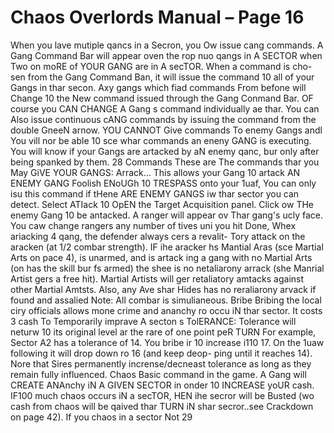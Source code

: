 # Chaos Overlords Manual – Page 16

When you lave mutiple qancs in a Secron, you Ow issue cang commands. A Gang Command Bar will appear oven the rop nuo qangs in A SECTOR when Two on moRE of YOUR GANG are in A secTOR. When a command is cho- sen from the Gang Command Ban, it will issue the command 10 all of your Gangs in thar secon. Axy gangs which fiad commands From befone will Change 10 the New command issued through the Gang Conmand Bar. OF course you CAN CHANGE A Gang s command individually ae thar. You can Also issue continuous cANG commands by issuing the command from the double GneeN arnow. YOU CANNOT Give commands To enemy Gangs andl You vill nor be able 10 sce whar commands an eneny GANG is executing. You will know if your Gangs are artacked by aN enemy qanc, bur only after being spanked by them. 28 Commands These are The commands thar you May GiVE YOUR GANGS: Arrack... This allows your Gang 10 artack AN ENEMY GANG Foolish ENoUGh 10 TRESPASS onto your 1uaf, You can only isu this command if tHene ARE ENEMY GANGS iw thar sector you can detect. Select ATIack 10 OpEN the Target Acquisition panel. Click ow THe enemy Gang 10 be antacked. A ranger will appear ov Thar gang's ucly face. You caw change rangers any number of tives uni you hit Done, Whex ariacking 4 qang, the defender always cers a revalit- Tory attack on the aracken (at 1/2 combar strength). IF ihe aracker hs Mantial Aras (sce Martial Arts on pace 4), is unarmed, and is artack ing a gang with no Martial Arts (on has the skill bur fs armed) the shee is no netaliarony arrack (she Manrial Artist gers a free hit). Martial Artists will ger retaliatory amtacks against other Martial Amtsts. Also, any Ave shar Hides has no reraliarony arvack if found and assalied Note: All combar is simulianeous. Bribe Bribing the local ciry officials allows mone crime and ananchy ro occu iN thar sector. It costs 3 cash To Temporarily imprave A secton s TolERANCE: Tolerance will neturw 10 its original level ar the rare of one point peR TURN For example, Sector A2 has a tolerance of 14. You bribe ir 10 increase i110 17. On the 1uaw following it will drop down ro 16 (and keep deop- ping until it reaches 14). Nore that Sires permanently incrense/decneast tolerance as long as they remain fully influenced. Chaos Basic command in the game. A Gang will CREATE ANAnchy iN A GIVEN SECTOR in onder 10 INCREASE yoUR cash. IF100 much chaos occurs iN a secTOR, HEN ihe secror will be Busted (wo cash from chaos will be qaived thar TURN iN shar secror..see Crackdown on page 42). If you chaos in a sector Not 29
